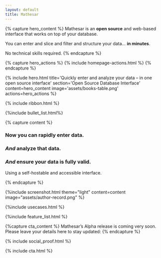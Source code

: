 ```yaml
---
layout: default
title: Mathesar
---
```


{% capture hero_content %}
Mathesar is an **open source** and web-based interface that works on top of your database.

You can enter and slice and filter and structure your data… **in minutes**.
  
No technical skills required.
{% endcapture %}

{% capture hero_actions %}
{% include homepage-actions.html %}
{% endcapture %}

{% include hero.html title='Quickly enter and analyze
your data – in one open source interface' section='Open Source Database Interface' content=hero_content image='assets/books-table.png'
actions=hero_actions %}

{% include ribbon.html %}

{%include bullet_list.html%}

{% capture content %}

### Now you can rapidly enter data.

### *And* analyze that data.

### *And* ensure your data is fully valid.

Using a self-hostable and accessible interface.

{% endcapture %}

{%include screenshot.html theme="light" content=content image="assets/author-record.png" %}

{%include usecases.html %}

{%include feature_list.html %}

{%capture cta_content %}
Mathesar’s Alpha release is coming very soon.
Please leave your details here to stay updated:
{% endcapture %}

{% include social_proof.html %}

{% include cta.html %}